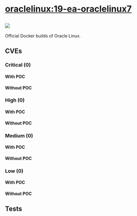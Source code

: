 # [oraclelinux:19-ea-oraclelinux7](https://hub.docker.com/_/oraclelinux?tab=tags)
![](https://img.shields.io/static/v1?label=tag&message=19-ea-oraclelinux7&color=blue)
---
<p>
Official Docker builds of Oracle Linux.
</p>

## CVEs
### Critical (0)
#### With POC

#### Without POC


### High (0)
#### With POC

#### Without POC


### Medium (0)
#### With POC

#### Without POC


### Low (0)
#### With POC

#### Without POC


## Tests
